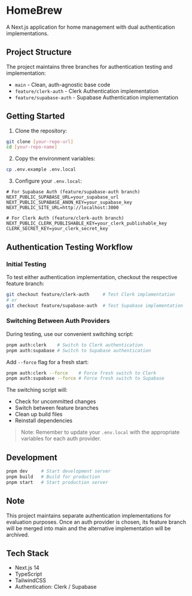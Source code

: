 # HomeBrew

A Next.js application for home management with dual authentication implementations.

## Project Structure

The project maintains three branches for authentication testing and implementation:

- `main` - Clean, auth-agnostic base code
- `feature/clerk-auth` - Clerk Authentication implementation
- `feature/supabase-auth` - Supabase Authentication implementation

## Getting Started

1. Clone the repository:

```bash
git clone [your-repo-url]
cd [your-repo-name]
```

2. Copy the environment variables:

```bash
cp .env.example .env.local
```

3. Configure your `.env.local`:

```env
# For Supabase Auth (feature/supabase-auth branch)
NEXT_PUBLIC_SUPABASE_URL=your_supabase_url
NEXT_PUBLIC_SUPABASE_ANON_KEY=your_supabase_key
NEXT_PUBLIC_SITE_URL=http://localhost:3000

# For Clerk Auth (feature/clerk-auth branch)
NEXT_PUBLIC_CLERK_PUBLISHABLE_KEY=your_clerk_publishable_key
CLERK_SECRET_KEY=your_clerk_secret_key
```

## Authentication Testing Workflow

### Initial Testing

To test either authentication implementation, checkout the respective feature branch:

```bash
git checkout feature/clerk-auth     # Test Clerk implementation
# or
git checkout feature/supabase-auth  # Test Supabase implementation
```

### Switching Between Auth Providers

During testing, use our convenient switching script:

```bash
pnpm auth:clerk    # Switch to Clerk authentication
pnpm auth:supabase # Switch to Supabase authentication
```

Add `--force` flag for a fresh start:

```bash
pnpm auth:clerk --force    # Force fresh switch to Clerk
pnpm auth:supabase --force # Force fresh switch to Supabase
```

The switching script will:

- Check for uncommitted changes
- Switch between feature branches
- Clean up build files
- Reinstall dependencies

> Note: Remember to update your `.env.local` with the appropriate variables for each auth provider.

## Development

```bash
pnpm dev     # Start development server
pnpm build   # Build for production
pnpm start   # Start production server
```

## Note

This project maintains separate authentication implementations for evaluation purposes. Once an auth provider is chosen, its feature branch will be merged into main and the alternative implementation will be archived.

## Tech Stack

- Next.js 14
- TypeScript
- TailwindCSS
- Authentication: Clerk / Supabase
